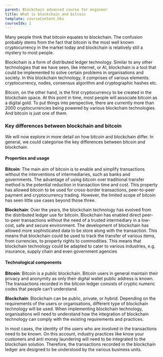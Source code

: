 ```yaml
---
parent: Blockchain advanced course for engineer
title: What is blockchain and bitcoin
template: courseContent.hbs
courseIdx: 1
---
```

Many people think that bitcoin equates to blockchain. The confusion probably stems from the fact that bitcoin is the most well known cryptocurrency in the market today and blockchain is relatively still a mystery to most people.

Blockchain is a form of distributed ledger technology. Similar to any other technologies that we have seen, like internet, or AI, blockchain is a tool that could be implemented to solve certain problems in organisations and society. In this blockchain technology, it comprises of various elements: cryptocurrency, nodes, consensus algorithm and cryptographic hashes etc.

Bitcoin, on the other hand, is the first cryptocurrency to be created in the blockchain space. At this point in time, most people will associate bitcoin as a digital gold. To put things into perspective, there are currently more than 2000 cryptocurrencies being powered by various blockchain technologies. And bitcoin is just one of them.

### Key differences between blockchain and bitcoin
We will now explore in more detail on how bitcoin and blockchain differ. In general, we could categorise the key differences between bitcoin and blockchain.

#### Properties and usage
__Bitcoin__: The main aim of bitcoin is to enable and simplify transactions without the interventions of intermediaries, such as banks and governments. The advantage of using bitcoin over traditional transfer method is the potential reduction in transaction time and cost. This property has allowed bitcoin to be used for cross-border transactions, peer-to-peer payment and cryptocurrency trading. However, the limited scope of bitcoin has seen little use cases beyond those three.

__Blockchain__: Over the years, the blockchain technology has evolved from the distributed ledger use for bitcoin. Blockchain has enabled direct peer-to-peer transactions without the need of a trusted intermediary in a low-cost, safe and secure environment. The development of blockchain has allowed more sophisticated data to be store along with the transaction. This means that blockchain could be used to track the transfer of various items, from currencies, to property rights to commodities.  This means that blockchain technology could be adapted to cater to various industries, e.g. insurance, supply chain and even government agencies

#### Technological components
__Bitcoin__: Bitcoin is a public blockchain. Bitcoin users in general maintain their privacy and anonymity as only their digital wallet public address is known. The transactions recorded in the bitcoin ledger consists of cryptic numeric codes that people can’t understand.

__Blockchain__:  Blockchain can be public, private, or hybrid. Depending on the requirements of the users or organisations, different type of blockchain technology will be used. When implementing blockchain technology, organisations will need to understand how the integration of blockchain technology can comply with the existing requirements and practices.

In most cases, the identity of the users who are involved in the transactions need to be known. On this account, industry practices like know your customers and anti money laundering will need to be integrated to the blockchain solution. Therefore, the transactions recorded in the blockchain ledger are designed to be understood by the various business units.  
